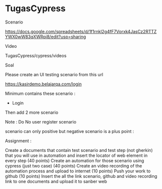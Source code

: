# TugasCypress

Scenario 


https://docs.google.com/spreadsheets/d/1f1rnkl2g4fF7Vorxk4JasCz2RTTZYWX0wW83qXWRpi8/edit?usp=sharing

Video 


TugasCypress/cypress/videos


Soal 


Please create an UI testing scenario from this url

https://kasirdemo.belajarqa.com/login 

 

Minimum contains these scenario :
- Login

Then add 2 more scenario


Note : Do No user register scenario 

scenario can only positive but negative scenario is a plus point :


Assignment :

Create a documents that contain test scenario and test step (not gherkin) that you will use in automation and insert the locator of web element in every step  (40 points)
Create an automation for those scenario using cypress (just two case) (40 points)
Create an video recording of the automation process and upload to internet (10 points)
Push your work to github (10 points)
 Insert the all the link scenario, github and video recording link to one documents and upload it to sanber web
